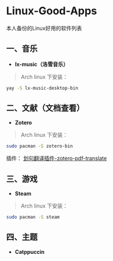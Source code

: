 # Linux-Good-Apps
本人备份的Linux好用的软件列表

## 一、音乐
- **lx-music（洛雪音乐）**

> Arch linux 下安装：

```bash
yay -S lx-music-desktop-bin 
```

## 二、文献（文档查看）
- **Zotero**

> Arch linux 下安装：

```bash
sudo pacman -S zotero-bin
```
插件：
[划句翻译插件-zotero-pdf-translate](https://github.com/windingwind/zotero-pdf-translate)

## 三、游戏

- **Steam**

> Arch linux 下安装：

```bash
sudo pacman -S steam
```

## 四、主题

- **Catppuccin**

  [Catppuccin]: https://github.com/catppuccin/catppuccin

  
